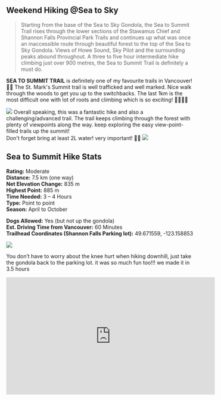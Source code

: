 ## Weekend Hiking @Sea to Sky
>Starting from the base of the Sea to Sky Gondola, the Sea to Summit Trail rises through the lower sections of the Stawamus Chief and Shannon Falls Provincial Park Trails and continues up what was once an inaccessible route through beautiful forest to the top of the Sea to Sky Gondola. Views of Howe Sound, Sky Pilot and the surrounding peaks abound throughout. A three to five hour intermediate hike climbing just over 900 metres, the Sea to Summit Trail is definitely a must do.
>
**SEA TO SUMMIT TRAIL** is definitely one of my favourite trails in Vancouver!🌄🌄 The St. Mark's Summit trail is well trafficked and well marked. Nice walk through the woods to get you up to the switchbacks. The last 1km is the most difficult one with lot of roots and climbing which is so exciting! 🧗‍♂️🧗‍♂️<br>
  
<img src="https://user-images.githubusercontent.com/79688638/199354466-fe02dc05-51c0-4c72-8774-83b93ee6d7bf.jpg">
Overall speaking, this was a fantastic hike and also a challenging/advanced trail. 
The trail keeps climbing through the forest with plenty of viewpoints along the way.  
keep exploring the easy view-point-filled trails up the summit!<br> 
Don't forget bring at least 2L water! very important! 🥤🥤
  
<img src="https://user-images.githubusercontent.com/79688638/199354525-6670f54e-43be-4664-8e19-013ff283c6ee.jpg">
  

## Sea to Summit Hike Stats
**Rating:** Moderate <br>
**Distance:** 7.5 km (one way) <br>
**Net Elevation Change:** 835 m <br>
**Highest Point:** 885 m <br>
**Time Needed:** 3 – 4 Hours <br>
**Type:** Point to point <br>
**Season:** April to October <br>

**Dogs Allowed:** Yes (but not up the gondola) <br>
**Est. Driving Time from Vancouver:** 60 Minutes <br>
**Trailhead Coordinates (Shannon Falls Parking lot):**  49.671559, -123.158853   <br>
  
  
<img src="https://user-images.githubusercontent.com/79688638/199354565-e5b3825f-fae5-4744-97b9-93f7bbb7cc65.jpg">
  
You don’t have to worry about the knee hurt when hiking downhill,  just take the gondola back to the parking lot. it was so much fun too!!! we made it in 3.5 hours <br>
  <iframe width="560" height="315" src="https://www.youtube.com/embed/B4TxOvMnt90" title="YouTube video player" frameborder="0" allow="accelerometer; autoplay; clipboard-write; encrypted-media; gyroscope; picture-in-picture" allowfullscreen></iframe>
